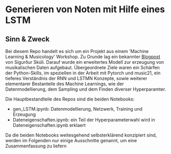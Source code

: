 # Generieren von Noten mit Hilfe eines LSTM

## Sinn & Zweck

Bei diesem Repo handelt es sich um ein Projekt aus einem 'Machine Learning & Musicology' Workshop. Zu Grunde lag ein bekannter [Blogpost](https://towardsdatascience.com/how-to-generate-music-using-a-lstm-neural-network-in-keras-68786834d4c5) von Sigurður Skúli. Darauf wurde ein erweitertes Modell zur erzeugung von musikalischen Daten aufgebaut. Übergeordnete Ziele waren ein Schärfen der Python-Skills, im speziellen in der Arbeit mit Pytorch und music21, ein tieferes Verständnis der RNN und LSTMN Konzepte, sowie weiterer elementarer Bestanteile des Machine Learnings, wie der Datenmodellierung, dem Sampling und dem Finden diverser Hyperparamter. 


Die Hauptbestandteile des Repos sind die beiden Notebooks:

- gen_LSTM.ipynb: Datenmodellierung, Netzwerk, Training und Erzeugung
- Dateneigenschaften.ipynb: ein Teil der Hyperparameterwahl wird in Dateneigenschaften.ipynb erklaert

Da die beiden Notebooks weitesgehend selbsterklärend konzipiert sind, werden im Folgenden nur einige Ausschnitte genannt, um eine Zusammenfassung zu liefern
